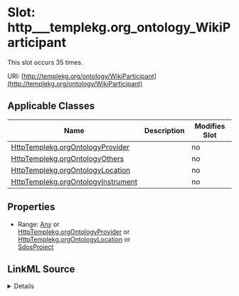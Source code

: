 

# Slot: http___templekg.org_ontology_WikiParticipant




This slot occurs 35 times.


URI: [http://templekg.org/ontology/WikiParticipant](http://templekg.org/ontology/WikiParticipant)



<!-- no inheritance hierarchy -->





## Applicable Classes

| Name | Description | Modifies Slot |
| --- | --- | --- |
| [HttpTemplekg.orgOntologyProvider](../classes/HttpTemplekg.orgOntologyProvider.md) |  |  no  |
| [HttpTemplekg.orgOntologyOthers](../classes/HttpTemplekg.orgOntologyOthers.md) |  |  no  |
| [HttpTemplekg.orgOntologyLocation](../classes/HttpTemplekg.orgOntologyLocation.md) |  |  no  |
| [HttpTemplekg.orgOntologyInstrument](../classes/HttpTemplekg.orgOntologyInstrument.md) |  |  no  |







## Properties

* Range: [Any](../classes/Any.md)&nbsp;or&nbsp;<br />[HttpTemplekg.orgOntologyProvider](../classes/HttpTemplekg.orgOntologyProvider.md)&nbsp;or&nbsp;<br />[HttpTemplekg.orgOntologyLocation](../classes/HttpTemplekg.orgOntologyLocation.md)&nbsp;or&nbsp;<br />[SdosProject](../classes/SdosProject.md)







## LinkML Source

<details>

```yaml
name: http___templekg.org_ontology_WikiParticipant
from_schema: okns:climatepub4-kg
rank: 1000
slot_uri: http://templekg.org/ontology/WikiParticipant
alias: http___templekg.org_ontology_WikiParticipant
domain_of:
- http___templekg.org_ontology_Instrument
- http___templekg.org_ontology_Location
- http___templekg.org_ontology_Others
- http___templekg.org_ontology_Provider
range: Any
any_of:
- range: http___templekg.org_ontology_Provider
- range: http___templekg.org_ontology_Location
- range: sdos_Project

```
</details>